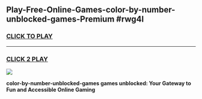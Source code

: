 
## Play-Free-Online-Games-color-by-number-unblocked-games-Premium #rwg4l
<h3>
<a href="https://premium.freeplayer.one?title=color-by-number-unblocked-games&ref=8M">CLICK TO PLAY</a></h3>
<hr>

<h3>
<a href="https://premium.freeplayer.one?title=color-by-number-unblocked-games&ref=8M">CLICK 2 PLAY</a>
  
</h3>

<a href="https://premium.freeplayer.one?title=color-by-number-unblocked-games&ref=8M"><img src="https://clearcache.store/games.png"></a>


**color-by-number-unblocked-games games unblocked: Your Gateway to Fun and Accessible Online Gaming**
